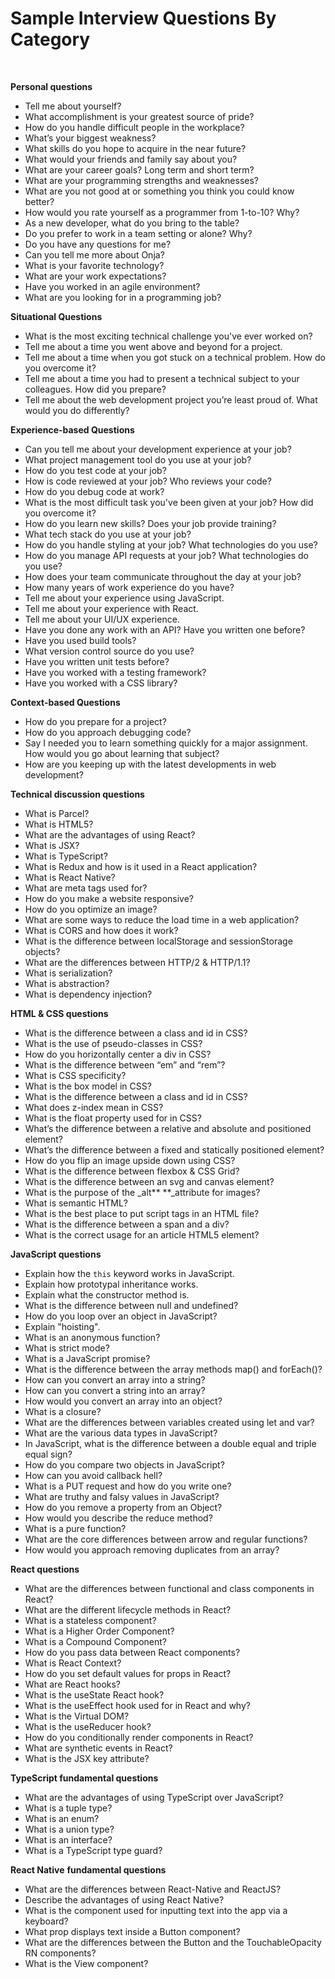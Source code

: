 
# Sample Interview Questions By Category
<br/>

**Personal questions**



* Tell me about yourself?
* What accomplishment is your greatest source of pride?
* How do you handle difficult people in the workplace?
* What’s your biggest weakness?
* What skills do you hope to acquire in the near future?
* What would your friends and family say about you?
* What are your career goals? Long term and short term?
* What are your programming strengths and weaknesses?
*  What are you not good at or something you think you could know better?
*  How would you rate yourself as a programmer from 1-to-10? Why?
*  As a new developer, what do you bring to the table?
*  Do you prefer to work in a team setting or alone? Why?
*  Do you have any questions for me?
*  Can you tell me more about Onja?
*  What is your favorite technology?
*  What are your work expectations?
*  Have you worked in an agile environment?
* What are you looking for in a programming job?

**Situational Questions**



* What is the most exciting technical challenge you've ever worked on?
* Tell me about a time you went above and beyond for a project.
* Tell me about a time when you got stuck on a technical problem. How do you overcome it?
* Tell me about a time you had to present a technical subject to your colleagues. How did you prepare?
* Tell me about the web development project you’re least proud of. What would you do differently?

**Experience-based Questions**



* Can you tell me about your development experience at your job?
* What project management tool do you use at your job?
* How do you test code at your job?
* How is code reviewed at your job? Who reviews your code?
* How do you debug code at work?
* What is the most difficult task you've been given at your job? How did you overcome it?
* How do you learn new skills? Does your job provide training?
* What tech stack do you use at your job?
* How do you handle styling at your job? What technologies do you use?
* How do you manage API requests at your job? What technologies do you use?
* How does your team communicate throughout the day at your job?
* How many years of work experience do you have?
* Tell me about your experience using JavaScript.
* Tell me about your experience with React.
* Tell me about your UI/UX experience.
* Have you done any work with an API? Have you written one before?
* Have you used build tools?
* What version control source do you use?
* Have you written unit tests before?
* Have you worked with a testing framework?
* Have you worked with a CSS library?

**Context-based Questions**



* How do you prepare for a project?
* How do you approach debugging code?
* Say I needed you to learn something quickly for a major assignment. How would you go about learning that subject?
* How are you keeping up with the latest developments in web development?

**Technical discussion questions**



* What is Parcel?
* What is HTML5?
* What are the advantages of using React?
* What is JSX?
* What is TypeScript?
* What is Redux and how is it used in a React application?
* What is React Native?
* What are meta tags used for?
* How do you make a website responsive?
* How do you optimize an image?
* What are some ways to reduce the load time in a web application?
* What is CORS and how does it work?
* What is the difference between localStorage and sessionStorage objects?
* What are the differences between HTTP/2 & HTTP/1.1?
* What is serialization?
* What is abstraction?
* What is dependency injection?

**HTML & CSS questions**



* What is the difference between a class and id in CSS?
* What is the use of pseudo-classes in CSS?
* How do you horizontally center a div in CSS?
* What is the difference between “em” and “rem”?
* What is CSS specificity?
* What is the box model in CSS?
* What is the difference between a class and id in CSS?
* What does z-index mean in CSS?
* What is the float property used for in CSS?
* What’s the difference between a relative and absolute and positioned element?
* What’s the difference between a fixed and statically positioned element?
* How do you flip an image upside down using CSS?
* What is the difference between flexbox & CSS Grid?
* What is the difference between an svg and canvas element?
* What is the purpose of the _alt** **_attribute for images?
* What is semantic HTML?
* What is the best place to put script tags in an HTML file?
* What is the difference between a span and a div?
* What is the correct usage for an article HTML5 element?

**JavaScript questions**



* Explain how the `this` keyword works in JavaScript.
* Explain how prototypal inheritance works.
* Explain what the constructor method is.
* What is the difference between null and undefined?
* How do you loop over an object in JavaScript?
* Explain "hoisting".
* What is an anonymous function?
* What is strict mode?
* What is a JavaScript promise?
* What is the difference between the array methods map() and forEach()?
* How can you convert an array into a string?
* How can you convert a string into an array?
* How would you convert an array into an object?
* What is a closure?
* What are the differences between variables created using let and var?
* What are the various data types in JavaScript?
* In JavaScript, what is the difference between a double equal and triple equal sign?
* How do you compare two objects in JavaScript?
* How can you avoid callback hell?
* What is a PUT request and how do you write one?
* What are truthy and falsy values in JavaScript?
* How do you remove a property from an Object?
* How would you describe the reduce method?
* What is a pure function?
* What are the core differences between arrow and regular functions?
* How would you approach removing duplicates from an array?

**React questions**



* What are the differences between functional and class components in React?
* What are the different lifecycle methods in React?
* What is a stateless component?
* What is a Higher Order Component?
* What is a Compound Component?
* How do you pass data between React components?
* What is React Context?
* How do you set default values for props in React?
* What are React hooks?
* What is the useState React hook?
* What is the useEffect hook used for in React and why?
* What is the Virtual DOM?
* What is the useReducer hook?
* How do you conditionally render components in React?
* What are synthetic events in React?
* What is the JSX key attribute?

**TypeScript fundamental questions**



* What are the advantages of using TypeScript over JavaScript?
* What is a tuple type?
* What is an enum?
* What is a union type?
* What is an interface?
* What is a TypeScript type guard?

**React Native** **fundamental questions**



* What are the differences between React-Native and ReactJS?
* Describe the advantages of using React Native?
* What is the component used for inputting text into the app via a keyboard?
* What prop displays text inside a Button component?
* What are the differences between the Button and the TouchableOpacity RN components?
* What is the View component?